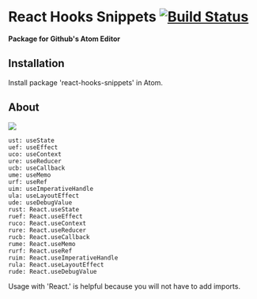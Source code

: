 # React Hooks Snippets [![Build Status](https://travis-ci.org/mib32/react-hooks-snippets.svg?branch=master)](https://travis-ci.org/mib32/react-hooks-snippets)
**Package for Github's Atom Editor**

## Installation
Install package 'react-hooks-snippets' in Atom.

## About
![](https://media.giphy.com/media/U8Z62wur2FlHuplNuV/giphy.gif)
```
ust: useState
uef: useEffect
uco: useContext
ure: useReducer
ucb: useCallback
ume: useMemo
urf: useRef
uim: useImperativeHandle
ula: useLayoutEffect
ude: useDebugValue
rust: React.useState
ruef: React.useEffect
ruco: React.useContext
rure: React.useReducer
rucb: React.useCallback
rume: React.useMemo
rurf: React.useRef
ruim: React.useImperativeHandle
rula: React.useLayoutEffect
rude: React.useDebugValue
```

Usage with 'React.' is helpful because you will not have to add imports.
